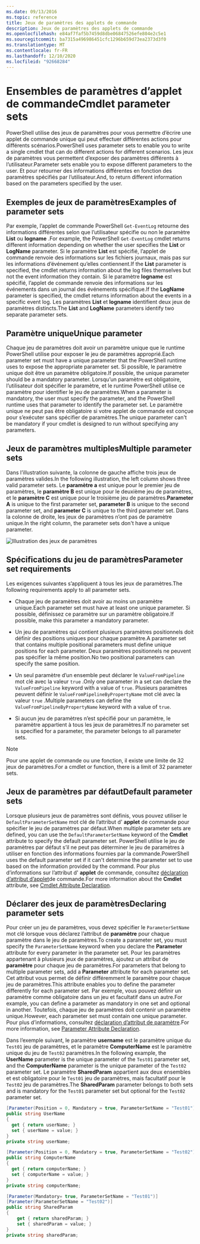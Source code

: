 ```yaml
---
ms.date: 09/13/2016
ms.topic: reference
title: Jeux de paramètres des applets de commande
description: Jeux de paramètres des applets de commande
ms.openlocfilehash: e84af7faf5b7459d8dbe06847526efe804e2c5e1
ms.sourcegitcommit: ba7315a496986451cfc1296b659d73ea2373d3f0
ms.translationtype: MT
ms.contentlocale: fr-FR
ms.lasthandoff: 12/10/2020
ms.locfileid: "92668284"
---
```

# <a name="cmdlet-parameter-sets"></a><span data-ttu-id="5161b-103">Ensembles de paramètres d’applet de commande</span><span class="sxs-lookup"><span data-stu-id="5161b-103">Cmdlet parameter sets</span></span>

<span data-ttu-id="5161b-104">PowerShell utilise des jeux de paramètres pour vous permettre d’écrire une applet de commande unique qui peut effectuer différentes actions pour différents scénarios.</span><span class="sxs-lookup"><span data-stu-id="5161b-104">PowerShell uses parameter sets to enable you to write a single cmdlet that can do different actions for different scenarios.</span></span> <span data-ttu-id="5161b-105">Les jeux de paramètres vous permettent d’exposer des paramètres différents à l’utilisateur.</span><span class="sxs-lookup"><span data-stu-id="5161b-105">Parameter sets enable you to expose different parameters to the user.</span></span> <span data-ttu-id="5161b-106">Et pour retourner des informations différentes en fonction des paramètres spécifiés par l’utilisateur.</span><span class="sxs-lookup"><span data-stu-id="5161b-106">And, to return different information based on the parameters specified by the user.</span></span>

## <a name="examples-of-parameter-sets"></a><span data-ttu-id="5161b-107">Exemples de jeux de paramètres</span><span class="sxs-lookup"><span data-stu-id="5161b-107">Examples of parameter sets</span></span>

<span data-ttu-id="5161b-108">Par exemple, l’applet de commande PowerShell `Get-EventLog` retourne des informations différentes selon que l’utilisateur spécifie ou non le paramètre **List** ou **logname** .</span><span class="sxs-lookup"><span data-stu-id="5161b-108">For example, the PowerShell `Get-EventLog` cmdlet returns different information depending on whether the user specifies the **List** or **LogName** parameter.</span></span> <span data-ttu-id="5161b-109">Si le paramètre **List** est spécifié, l’applet de commande renvoie des informations sur les fichiers journaux, mais pas sur les informations d’événement qu’elles contiennent.</span><span class="sxs-lookup"><span data-stu-id="5161b-109">If the **List** parameter is specified, the cmdlet returns information about the log files themselves but not the event information they contain.</span></span> <span data-ttu-id="5161b-110">Si le paramètre **logname** est spécifié, l’applet de commande renvoie des informations sur les événements dans un journal des événements spécifique.</span><span class="sxs-lookup"><span data-stu-id="5161b-110">If the **LogName** parameter is specified, the cmdlet returns information about the events in a specific event log.</span></span> <span data-ttu-id="5161b-111">Les paramètres **List** et **logname** identifient deux jeux de paramètres distincts.</span><span class="sxs-lookup"><span data-stu-id="5161b-111">The **List** and **LogName** parameters identify two separate parameter sets.</span></span>

## <a name="unique-parameter"></a><span data-ttu-id="5161b-112">Paramètre unique</span><span class="sxs-lookup"><span data-stu-id="5161b-112">Unique parameter</span></span>

<span data-ttu-id="5161b-113">Chaque jeu de paramètres doit avoir un paramètre unique que le runtime PowerShell utilise pour exposer le jeu de paramètres approprié.</span><span class="sxs-lookup"><span data-stu-id="5161b-113">Each parameter set must have a unique parameter that the PowerShell runtime uses to expose the appropriate parameter set.</span></span> <span data-ttu-id="5161b-114">Si possible, le paramètre unique doit être un paramètre obligatoire.</span><span class="sxs-lookup"><span data-stu-id="5161b-114">If possible, the unique parameter should be a mandatory parameter.</span></span> <span data-ttu-id="5161b-115">Lorsqu’un paramètre est obligatoire, l’utilisateur doit spécifier le paramètre, et le runtime PowerShell utilise ce paramètre pour identifier le jeu de paramètres.</span><span class="sxs-lookup"><span data-stu-id="5161b-115">When a parameter is mandatory, the user must specify the parameter, and the PowerShell runtime uses that parameter to identify the parameter set.</span></span> <span data-ttu-id="5161b-116">Le paramètre unique ne peut pas être obligatoire si votre applet de commande est conçue pour s’exécuter sans spécifier de paramètres.</span><span class="sxs-lookup"><span data-stu-id="5161b-116">The unique parameter can't be mandatory if your cmdlet is designed to run without specifying any parameters.</span></span>

## <a name="multiple-parameter-sets"></a><span data-ttu-id="5161b-117">Jeux de paramètres multiples</span><span class="sxs-lookup"><span data-stu-id="5161b-117">Multiple parameter sets</span></span>

<span data-ttu-id="5161b-118">Dans l’illustration suivante, la colonne de gauche affiche trois jeux de paramètres valides.</span><span class="sxs-lookup"><span data-stu-id="5161b-118">In the following illustration, the left column shows three valid parameter sets.</span></span> <span data-ttu-id="5161b-119">Le **paramètre a** est unique pour le premier jeu de paramètres, le **paramètre B** est unique pour le deuxième jeu de paramètres, et le **paramètre C** est unique pour le troisième jeu de paramètres.</span><span class="sxs-lookup"><span data-stu-id="5161b-119">**Parameter A** is unique to the first parameter set, **parameter B** is unique to the second parameter set, and **parameter C** is unique to the third parameter set.</span></span> <span data-ttu-id="5161b-120">Dans la colonne de droite, les jeux de paramètres n’ont pas de paramètre unique.</span><span class="sxs-lookup"><span data-stu-id="5161b-120">In the right column, the parameter sets don't have a unique parameter.</span></span>

![Illustration des jeux de paramètres](media/cmdlet-parameter-sets/ps-parametersets.gif)

## <a name="parameter-set-requirements"></a><span data-ttu-id="5161b-122">Spécifications du jeu de paramètres</span><span class="sxs-lookup"><span data-stu-id="5161b-122">Parameter set requirements</span></span>

<span data-ttu-id="5161b-123">Les exigences suivantes s’appliquent à tous les jeux de paramètres.</span><span class="sxs-lookup"><span data-stu-id="5161b-123">The following requirements apply to all parameter sets.</span></span>

- <span data-ttu-id="5161b-124">Chaque jeu de paramètres doit avoir au moins un paramètre unique.</span><span class="sxs-lookup"><span data-stu-id="5161b-124">Each parameter set must have at least one unique parameter.</span></span> <span data-ttu-id="5161b-125">Si possible, définissez ce paramètre sur un paramètre obligatoire.</span><span class="sxs-lookup"><span data-stu-id="5161b-125">If possible, make this parameter a mandatory parameter.</span></span>

- <span data-ttu-id="5161b-126">Un jeu de paramètres qui contient plusieurs paramètres positionnels doit définir des positions uniques pour chaque paramètre.</span><span class="sxs-lookup"><span data-stu-id="5161b-126">A parameter set that contains multiple positional parameters must define unique positions for each parameter.</span></span> <span data-ttu-id="5161b-127">Deux paramètres positionnels ne peuvent pas spécifier la même position.</span><span class="sxs-lookup"><span data-stu-id="5161b-127">No two positional parameters can specify the same position.</span></span>

- <span data-ttu-id="5161b-128">Un seul paramètre d’un ensemble peut déclarer le `ValueFromPipeline` mot clé avec la valeur `true` .</span><span class="sxs-lookup"><span data-stu-id="5161b-128">Only one parameter in a set can declare the `ValueFromPipeline` keyword with a value of `true`.</span></span>
  <span data-ttu-id="5161b-129">Plusieurs paramètres peuvent définir le `ValueFromPipelineByPropertyName` mot clé avec la valeur `true` .</span><span class="sxs-lookup"><span data-stu-id="5161b-129">Multiple parameters can define the `ValueFromPipelineByPropertyName` keyword with a value of `true`.</span></span>

- <span data-ttu-id="5161b-130">Si aucun jeu de paramètres n’est spécifié pour un paramètre, le paramètre appartient à tous les jeux de paramètres.</span><span class="sxs-lookup"><span data-stu-id="5161b-130">If no parameter set is specified for a parameter, the parameter belongs to all parameter sets.</span></span>

> [!NOTE]
> <span data-ttu-id="5161b-131">Pour une applet de commande ou une fonction, il existe une limite de 32 jeux de paramètres.</span><span class="sxs-lookup"><span data-stu-id="5161b-131">For a cmdlet or function, there is a limit of 32 parameter sets.</span></span>

## <a name="default-parameter-sets"></a><span data-ttu-id="5161b-132">Jeux de paramètres par défaut</span><span class="sxs-lookup"><span data-stu-id="5161b-132">Default parameter sets</span></span>

<span data-ttu-id="5161b-133">Lorsque plusieurs jeux de paramètres sont définis, vous pouvez utiliser le `DefaultParameterSetName` mot clé de l’attribut d' **applet** de commande pour spécifier le jeu de paramètres par défaut.</span><span class="sxs-lookup"><span data-stu-id="5161b-133">When multiple parameter sets are defined, you can use the `DefaultParameterSetName` keyword of the **Cmdlet** attribute to specify the default parameter set.</span></span> <span data-ttu-id="5161b-134">PowerShell utilise le jeu de paramètres par défaut s’il ne peut pas déterminer le jeu de paramètres à utiliser en fonction des informations fournies par la commande.</span><span class="sxs-lookup"><span data-stu-id="5161b-134">PowerShell uses the default parameter set if it can't determine the parameter set to use based on the information provided by the command.</span></span> <span data-ttu-id="5161b-135">Pour plus d’informations sur l’attribut d' **applet** de commande, consultez [déclaration d’attribut d’applet](./cmdlet-attribute-declaration.md)de commande.</span><span class="sxs-lookup"><span data-stu-id="5161b-135">For more information about the **Cmdlet** attribute, see [Cmdlet Attribute Declaration](./cmdlet-attribute-declaration.md).</span></span>

## <a name="declaring-parameter-sets"></a><span data-ttu-id="5161b-136">Déclarer des jeux de paramètres</span><span class="sxs-lookup"><span data-stu-id="5161b-136">Declaring parameter sets</span></span>

<span data-ttu-id="5161b-137">Pour créer un jeu de paramètres, vous devez spécifier le `ParameterSetName` mot clé lorsque vous déclarez l’attribut de **paramètre** pour chaque paramètre dans le jeu de paramètres.</span><span class="sxs-lookup"><span data-stu-id="5161b-137">To create a parameter set, you must specify the `ParameterSetName` keyword when you declare the **Parameter** attribute for every parameter in the parameter set.</span></span> <span data-ttu-id="5161b-138">Pour les paramètres appartenant à plusieurs jeux de paramètres, ajoutez un attribut de **paramètre** pour chaque jeu de paramètres.</span><span class="sxs-lookup"><span data-stu-id="5161b-138">For parameters that belong to multiple parameter sets, add a **Parameter** attribute for each parameter set.</span></span> <span data-ttu-id="5161b-139">Cet attribut vous permet de définir différemment le paramètre pour chaque jeu de paramètres.</span><span class="sxs-lookup"><span data-stu-id="5161b-139">This attribute enables you to define the parameter differently for each parameter set.</span></span> <span data-ttu-id="5161b-140">Par exemple, vous pouvez définir un paramètre comme obligatoire dans un jeu et facultatif dans un autre.</span><span class="sxs-lookup"><span data-stu-id="5161b-140">For example, you can define a parameter as mandatory in one set and optional in another.</span></span> <span data-ttu-id="5161b-141">Toutefois, chaque jeu de paramètres doit contenir un paramètre unique.</span><span class="sxs-lookup"><span data-stu-id="5161b-141">However, each parameter set must contain one unique parameter.</span></span> <span data-ttu-id="5161b-142">Pour plus d’informations, consultez [déclaration d’attribut de paramètre](parameter-attribute-declaration.md).</span><span class="sxs-lookup"><span data-stu-id="5161b-142">For more information, see [Parameter Attribute Declaration](parameter-attribute-declaration.md).</span></span>

<span data-ttu-id="5161b-143">Dans l’exemple suivant, le paramètre **username** est le paramètre unique du `Test01` jeu de paramètres, et le paramètre **ComputerName** est le paramètre unique du jeu de `Test02` paramètres.</span><span class="sxs-lookup"><span data-stu-id="5161b-143">In the following example, the **UserName** parameter is the unique parameter of the `Test01` parameter set, and the **ComputerName** parameter is the unique parameter of the `Test02` parameter set.</span></span> <span data-ttu-id="5161b-144">Le paramètre **SharedParam** appartient aux deux ensembles et est obligatoire pour le `Test01` jeu de paramètres, mais facultatif pour le `Test02` jeu de paramètres.</span><span class="sxs-lookup"><span data-stu-id="5161b-144">The **SharedParam** parameter belongs to both sets and is mandatory for the `Test01` parameter set but optional for the `Test02` parameter set.</span></span>

```csharp
[Parameter(Position = 0, Mandatory = true, ParameterSetName = "Test01")]
public string UserName
{
  get { return userName; }
  set { userName = value; }
}
private string userName;

[Parameter(Position = 0, Mandatory = true, ParameterSetName = "Test02")]
public string ComputerName
{
  get { return computerName; }
  set { computerName = value; }
}
private string computerName;

[Parameter(Mandatory= true, ParameterSetName = "Test01")]
[Parameter(ParameterSetName = "Test02")]
public string SharedParam
{
    get { return sharedParam; }
    set { sharedParam = value; }
}
private string sharedParam;
```
